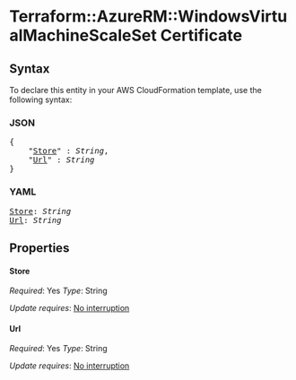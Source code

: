 # Terraform::AzureRM::WindowsVirtualMachineScaleSet Certificate

## Syntax

To declare this entity in your AWS CloudFormation template, use the following syntax:

### JSON

<pre>
{
    "<a href="#store" title="Store">Store</a>" : <i>String</i>,
    "<a href="#url" title="Url">Url</a>" : <i>String</i>
}
</pre>

### YAML

<pre>
<a href="#store" title="Store">Store</a>: <i>String</i>
<a href="#url" title="Url">Url</a>: <i>String</i>
</pre>

## Properties

#### Store

_Required_: Yes
_Type_: String

_Update requires_: [No interruption](https://docs.aws.amazon.com/AWSCloudFormation/latest/UserGuide/using-cfn-updating-stacks-update-behaviors.html#update-no-interrupt)

#### Url

_Required_: Yes
_Type_: String

_Update requires_: [No interruption](https://docs.aws.amazon.com/AWSCloudFormation/latest/UserGuide/using-cfn-updating-stacks-update-behaviors.html#update-no-interrupt)

